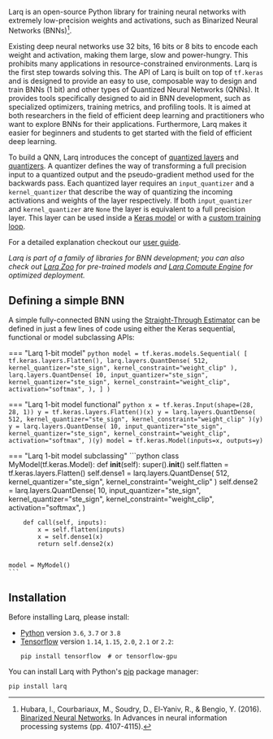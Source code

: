 Larq is an open-source Python library for training neural networks with extremely low-precision weights and activations, such as Binarized Neural Networks (BNNs)[^1].

Existing deep neural networks use 32 bits, 16 bits or 8 bits to encode each weight and activation, making them large, slow and power-hungry. This prohibits many applications in resource-constrained environments. Larq is the first step towards solving this.
The API of Larq is built on top of `tf.keras` and is designed to provide an easy to use, composable way to design and train BNNs (1 bit) and other types of Quantized Neural Networks (QNNs). It provides tools specifically designed to aid in BNN development, such as specialized optimizers, training metrics, and profiling tools.
It is aimed at both researchers in the field of efficient deep learning and practitioners who want to explore BNNs for their applications. Furthermore, Larq makes it easier for beginners and students to get started with the field of efficient deep learning.

To build a QNN, Larq introduces the concept of [quantized layers](/larq/api/layers/) and [quantizers](/larq/api/quantizers/). A quantizer defines the way of transforming a full precision input to a quantized output and the pseudo-gradient method used for the backwards pass. Each quantized layer requires an `input_quantizer` and a `kernel_quantizer` that describe the way of quantizing the incoming activations and weights of the layer respectively. If both `input_quantizer` and `kernel_quantizer` are `None` the layer is equivalent to a full precision layer. This layer can be used inside a [Keras model](https://www.tensorflow.org/guide/keras/sequential_model) or with a [custom training loop](https://www.tensorflow.org/guide/keras/train_and_evaluate#part_ii_writing_your_own_training_evaluation_loops_from_scratch).

For a detailed explanation checkout our [user guide](/larq/guides/key-concepts/).

*Larq is part of a family of libraries for BNN development; you can also check out [Larq Zoo](/zoo/) for pre-trained models and [Larq Compute Engine](/compute-engine/) for optimized deployment.*

## Defining a simple BNN

A simple fully-connected BNN using the [Straight-Through Estimator](/larq/api/quantizers/#ste_sign) can be defined in just a few lines of code using either the Keras sequential, functional or model subclassing APIs:

=== "Larq 1-bit model"
    ```python
    model = tf.keras.models.Sequential(
        [
            tf.keras.layers.Flatten(),
            larq.layers.QuantDense(
                512, kernel_quantizer="ste_sign", kernel_constraint="weight_clip"
            ),
            larq.layers.QuantDense(
                10,
                input_quantizer="ste_sign",
                kernel_quantizer="ste_sign",
                kernel_constraint="weight_clip",
                activation="softmax",
            ),
        ]
    )
    ```

=== "Larq 1-bit model functional"
    ```python
    x = tf.keras.Input(shape=(28, 28, 1))
    y = tf.keras.layers.Flatten()(x)
    y = larq.layers.QuantDense(
        512, kernel_quantizer="ste_sign", kernel_constraint="weight_clip"
    )(y)
    y = larq.layers.QuantDense(
        10,
        input_quantizer="ste_sign",
        kernel_quantizer="ste_sign",
        kernel_constraint="weight_clip",
        activation="softmax",
    )(y)
    model = tf.keras.Model(inputs=x, outputs=y)
    ```

=== "Larq 1-bit model subclassing"
    ```python
    class MyModel(tf.keras.Model):
        def __init__(self):
            super().__init__()
            self.flatten = tf.keras.layers.Flatten()
            self.dense1 = larq.layers.QuantDense(
                512, kernel_quantizer="ste_sign", kernel_constraint="weight_clip"
            )
            self.dense2 = larq.layers.QuantDense(
                10,
                input_quantizer="ste_sign",
                kernel_quantizer="ste_sign",
                kernel_constraint="weight_clip",
                activation="softmax",
            )

        def call(self, inputs):
            x = self.flatten(inputs)
            x = self.dense1(x)
            return self.dense2(x)


    model = MyModel()
    ```

## Installation

Before installing Larq, please install:

- [Python](https://www.python.org) version `3.6`, `3.7` or `3.8`
- [Tensorflow](https://www.tensorflow.org/install) version `1.14`, `1.15`, `2.0`, `2.1` or `2.2`:
  ```shell
  pip install tensorflow  # or tensorflow-gpu
  ```

You can install Larq with Python's [pip](https://pip.pypa.io/en/stable/) package manager:

```shell
pip install larq
```

[^1]: Hubara, I., Courbariaux, M., Soudry, D., El-Yaniv, R., & Bengio, Y. (2016). <a href="http://papers.nips.cc/paper/6573-binarized-neural-networks.pdf" target="_blank" >Binarized Neural Networks</a>. In Advances in neural information processing systems (pp. 4107-4115).
